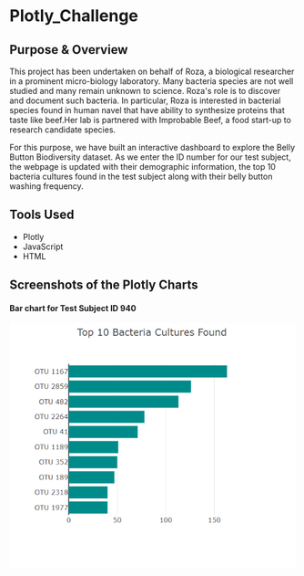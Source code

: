 # Plotly_Challenge

## Purpose & Overview

This project has been undertaken on behalf of Roza, a biological researcher in a prominent micro-biology laboratory. Many bacteria species are not well studied and many remain unknown to science. Roza's role is to discover and document such bacteria. In particular, Roza is interested in bacterial species found in human navel that have ability to synthesize proteins that taste like beef.Her lab is partnered with Improbable Beef, a food start-up to research candidate species. 

For this purpose, we have built an interactive dashboard to explore the Belly Button Biodiversity dataset. As we enter the ID number for our test subject, the webpage is updated with their demographic information, the top 10 bacteria cultures found in the test subject along with their belly button washing frequency.

## Tools Used

- Plotly
- JavaScript
- HTML

## Screenshots of the Plotly Charts

#### Bar chart for Test Subject ID 940

![](images/bar_chart.png)
